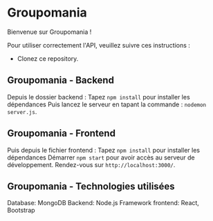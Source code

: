 # Groupomania
Bienvenue sur Groupomania ! 

Pour utiliser correctement l'API, veuillez suivre ces instructions :

 - Clonez ce repository. 

 ## Groupomania - Backend
Depuis le dossier backend :
Tapez `npm install` pour installer les dépendances 
Puis lancez le serveur en tapant la commande : `nodemon server.js`.

## Groupomania - Frontend
Puis depuis le fichier frontend :
Tapez `npm install` pour installer les dépendances 
Démarrer `npm start` pour avoir accès au serveur de développement. 
Rendez-vous sur `http://localhost:3000/`.

## Groupomania - Technologies utilisées
Database: MongoDB
Backend: Node.js
Framework frontend: React, Bootstrap



